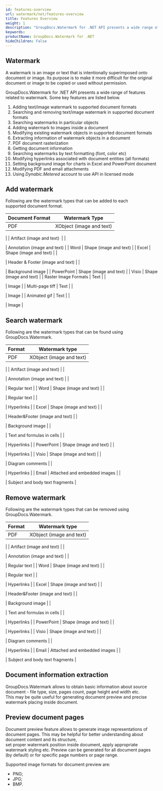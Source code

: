 ```yaml
---
id: features-overview
url: watermark/net/features-overview
title: Features Overview
weight: 1
description: "GroupDocs.Watermark for .NET API presents a wide range of features related to watermark: adding, searching, modifying, removing and more."
keywords: 
productName: GroupDocs.Watermark for .NET
hideChildren: False
---
```

## Watermark

A watermark is an image or text that is intentionally superimposed onto document or image. Its purpose is to make it more difficult for the original document or image to be copied or used without permission.

GroupDocs.Watermark for .NET API presents a wide range of features related to watermark. Some key features are listed below.

1.  Adding text/image watermark to supported document formats
2.  Searching and removing text/image watermark in supported document formats
3.  Searching watermarks in particular objects
4.  Adding watermark to images inside a document
5.  Modifying existing watermark objects in supported document formats
6.  Extracting information of watermark objects in a document
7.  PDF document rasterization
8.  Getting document information
9.  Searching watermarks by text formatting (font, color etc)
10.  Modifying hyperlinks associated with document entities (all formats)
11.  Setting background image for charts in Excel and PowerPoint document
12.  Modifying PDF and email attachments
13.  Using *Dynabic.Metered* account to use API in licensed mode

## Add watermark

Following are the watermark types that can be added to each supported document format.

| Document Format | Watermark Type |
| --- | --- |
| PDF | XObject (image and text) |
| 
 | Artifact (image and text)  |
| 

 | Annotation (image and text) |
| Word | Shape (image and text) |
| Excel | Shape (image and text) |
| 

 | Header & Footer (image and text) |
| 

 | Background image |
| PowerPoint | Shape (image and text) |
| Visio | Shape (image and text) |
| Raster Image Formats | Text |
| 

 | Image |
| Multi-page tiff | Text |
| 

 | Image |
| Animated gif | Text |
| 

 | Image |

## Search watermark

Following are the watermark types that can be found using GroupDocs.Watermark.

| Format | Watermark type |
| --- | --- |
| PDF | XObject (image and text) |
| 
 | Artifact (image and text) |
| 

 | Annotation (image and text) |
| 

 | Regular text |
| Word | Shape (image and text) |
| 

 | Regular text |
| 

 | Hyperlinks |
| Excel | Shape (image and text) |
| 

 | Header&Footer (image and text) |
| 

 | Background image |
| 

 | Text and formulas in cells |
| 

 | Hyperlinks |
| PowerPoint | Shape (image and text) |
| 

 | Hyperlinks |
| Visio | Shape (image and text) |
| 

 | Diagram comments |
| 

 | Hyperlinks |
| Email | Attached and embedded images |
| 

 | Subject and body text fragments |

## Remove watermark

Following are the watermark types that can be removed using GroupDocs.Watermark.

| Format | Watermark type |
| --- | --- |
| PDF | XObject (image and text) |
| 
 | Artifact (image and text) |
| 

 | Annotation (image and text) |
| 

 | Regular text |
| Word | Shape (image and text) |
| 

 | Regular text |
| 

 | Hyperlinks |
| Excel | Shape (image and text) |
| 

 | Header&Footer (image and text) |
| 

 | Background image |
| 

 | Text and formulas in cells |
| 

 | Hyperlinks |
| PowerPoint | Shape (image and text) |
| 

 | Hyperlinks |
| Visio | Shape (image and text) |
| 

 | Diagram comments |
| 

 | Hyperlinks |
| Email | Attached and embedded images |
| 

 | Subject and body text fragments |

## Document information extraction

GroupDocs.Watermark allows to obtain basic information about source document - file type, size, pages count, page height and width etc.  
This may be quite useful for generating document preview and precise watermark placing inside document.

## Preview document pages

Document preview feature allows to generate image representations of document pages. This may be helpful for better understanding about document content and its structure,  
set proper watermark position inside document, apply appropriate watermark styling etc. Preview can be generated for all document pages (by default) or for specific page numbers or page range.

Supported image formats for document preview are:

*   PNG;
*   JPG;
*   BMP.
